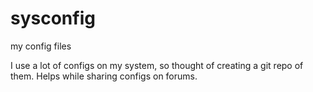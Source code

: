 sysconfig
=========

my config files

I use a lot of configs on my system, so thought of creating a git repo of them. Helps while sharing configs on forums.

